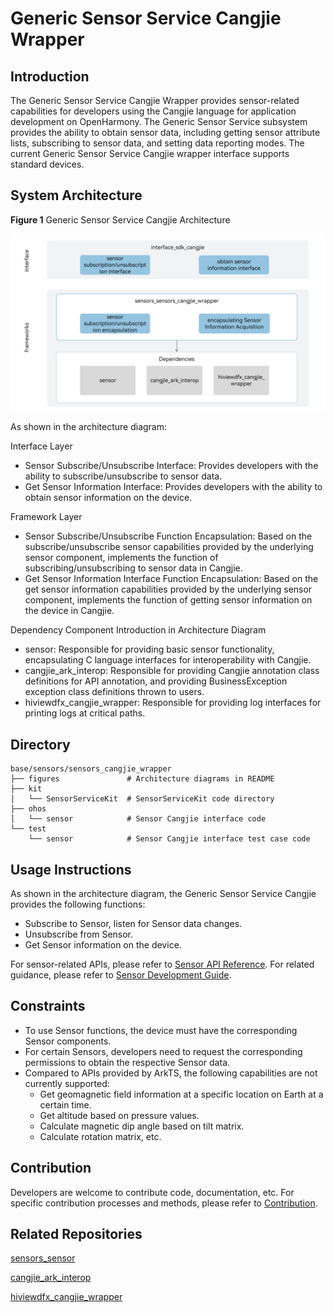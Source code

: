 # Generic Sensor Service Cangjie Wrapper

## Introduction

The Generic Sensor Service Cangjie Wrapper provides sensor-related capabilities for developers using the Cangjie language for application development on OpenHarmony. The Generic Sensor Service subsystem provides the ability to obtain sensor data, including getting sensor attribute lists, subscribing to sensor data, and setting data reporting modes. The current Generic Sensor Service Cangjie wrapper interface supports standard devices.

## System Architecture

**Figure 1** Generic Sensor Service Cangjie Architecture

![Generic Sensor Service Cangjie Architecture](figures/sensors_cangjie_wrapper_architecture_en.png)

As shown in the architecture diagram:

Interface Layer

- Sensor Subscribe/Unsubscribe Interface: Provides developers with the ability to subscribe/unsubscribe to sensor data.
- Get Sensor Information Interface: Provides developers with the ability to obtain sensor information on the device.

Framework Layer

- Sensor Subscribe/Unsubscribe Function Encapsulation: Based on the subscribe/unsubscribe sensor capabilities provided by the underlying sensor component, implements the function of subscribing/unsubscribing to sensor data in Cangjie.
- Get Sensor Information Interface Function Encapsulation: Based on the get sensor information capabilities provided by the underlying sensor component, implements the function of getting sensor information on the device in Cangjie.

Dependency Component Introduction in Architecture Diagram

- sensor: Responsible for providing basic sensor functionality, encapsulating C language interfaces for interoperability with Cangjie.
- cangjie_ark_interop: Responsible for providing Cangjie annotation class definitions for API annotation, and providing BusinessException exception class definitions thrown to users.
- hiviewdfx_cangjie_wrapper: Responsible for providing log interfaces for printing logs at critical paths.

## Directory

```
base/sensors/sensors_cangjie_wrapper   
├── figures               # Architecture diagrams in README
├── kit
│   └── SensorServiceKit  # SensorServiceKit code directory
├── ohos
│   └── sensor            # Sensor Cangjie interface code
└── test
    └── sensor            # Sensor Cangjie interface test case code
```

## Usage Instructions

As shown in the architecture diagram, the Generic Sensor Service Cangjie provides the following functions:

- Subscribe to Sensor, listen for Sensor data changes.
- Unsubscribe from Sensor.
- Get Sensor information on the device.

For sensor-related APIs, please refer to [Sensor API Reference](https://gitcode.com/openharmony-sig/arkcompiler_cangjie_ark_interop/blob/master/doc/API_Reference/source_en/apis/SensorServiceKit/cj-apis-sensor.md). For related guidance, please refer to [Sensor Development Guide](https://gitcode.com/openharmony-sig/arkcompiler_cangjie_ark_interop/blob/master/doc/Dev_Guide/source_en/device/sensor/cj-sensor-guidelines.md).

## Constraints

* To use Sensor functions, the device must have the corresponding Sensor components.
* For certain Sensors, developers need to request the corresponding permissions to obtain the respective Sensor data.
* Compared to APIs provided by ArkTS, the following capabilities are not currently supported:
  * Get geomagnetic field information at a specific location on Earth at a certain time.
  * Get altitude based on pressure values.
  * Calculate magnetic dip angle based on tilt matrix.
  * Calculate rotation matrix, etc.

## Contribution

Developers are welcome to contribute code, documentation, etc. For specific contribution processes and methods, please refer to [Contribution](https://gitcode.com/openharmony/docs/blob/master/en/contribute/how-to-contribute.md).

## Related Repositories

[sensors\_sensor](https://gitcode.com/openharmony/sensors_sensor/blob/master/README.md)

[cangjie_ark_interop](https://gitcode.com/openharmony-sig/arkcompiler_cangjie_ark_interop/blob/master/README.md)

[hiviewdfx_cangjie_wrapper](https://gitcode.com/openharmony-sig/hiviewdfx_hiviewdfx_cangjie_wrapper/blob/master/README.md)
